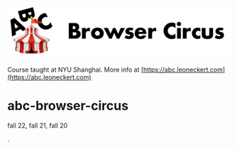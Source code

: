 # ![ABC Browser Circus](other/assets/abc.png)

Course taught at NYU Shanghai. More info at [https://abc.leoneckert.com](https://abc.leoneckert.com)
# abc-browser-circus

fall 22, fall 21, fall 20


.
